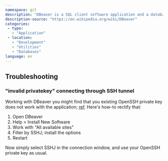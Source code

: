 ```yaml
---
namespace: git
description: "DBeaver is a SQL client software application and a database administration tool. For relational databases it uses the JDBC application programming interface (API) to interact with databases via a JDBC driver."
description-source: "https://en.wikipedia.org/wiki/DBeaver"
categories:
 - type:
   - "Application"
 - location:
   - "Development"
   - "Utilities"
   - "Databases"
language: en
---
```


## Troubleshooting

### "invalid privatekey" connecting through SSH tunnel

Working with DBeaver you might find that you existing OpenSSH private key does not work with the application; [ref](https://github.com/dbeaver/dbeaver/issues/5845). Here's how-to rectify that:

1. Open DBeaver
2. Help > Install New Software
3. Work with "All available sites"
4. Filter by SSHJ; install the options
5. Restart

Now simply select SSHJ in the connection window, and use your OpenSSH private key as usual.